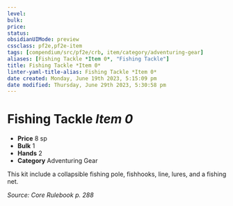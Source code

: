 ```yaml
---
level:
bulk:
price:
status:
obsidianUIMode: preview
cssclass: pf2e,pf2e-item
tags: [compendium/src/pf2e/crb, item/category/adventuring-gear]
aliases: [Fishing Tackle *Item 0*, "Fishing Tackle"]
title: Fishing Tackle *Item 0*
linter-yaml-title-alias: Fishing Tackle *Item 0*
date created: Monday, June 19th 2023, 5:15:09 pm
date modified: Thursday, June 29th 2023, 5:30:58 pm
---
```


# Fishing Tackle *Item 0*

- **Price** 8 sp
- **Bulk** 1
- **Hands** 2
- **Category** Adventuring Gear

This kit include a collapsible fishing pole, fishhooks, line, lures, and a fishing net.

*Source: Core Rulebook p. 288*
